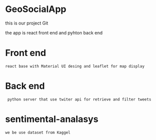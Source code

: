 # GeoSocialApp
this is our project Git

the app is react front end and pyhton back end
 
 # Front end
    react base with Material UI desing and leaflet for map display
  
 # Back end
     python server that use twiter api for retrieve and filter tweets
    
 # sentimental-analasys
    we be use dataset from Kaggel 
 
